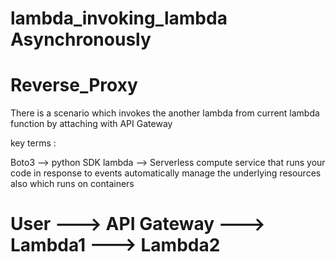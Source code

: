 # lambda_invoking_lambda Asynchronously

# Reverse_Proxy 

There is a scenario which invokes the another lambda from current lambda function by attaching with API Gateway

key terms :

Boto3 --> python SDK
lambda --> Serverless compute service that runs your code in response to events automatically manage the underlying resources also which runs on containers


# User ---> API Gateway ---> Lambda1 ---> Lambda2
